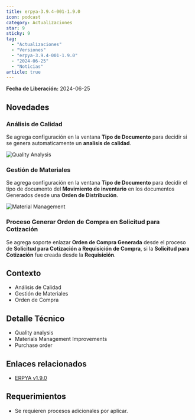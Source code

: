 ```yaml
---
title: erpya-3.9.4-001-1.9.0
icon: podcast
category: Actualizaciones
star: 9
sticky: 9
tag:
  - "Actualizaciones"
  - "Versiones"
  - "erpya-3.9.4-001-1.9.0"
  - "2024-06-25"
  - "Noticias"
article: true
---
```


**Fecha de Liberación:** 2024-06-25

## Novedades

### Análisis de Calidad

Se agrega configuración en la ventana **Tipo de Documento** para decidir si se genera automaticamente un **analisis de calidad**.

![Quality Analysis](/assets/img/downloads/updates/resources/adempiere-patch-zk-1.9.0-img1.png)

### Gestión de Materiales

Se agrega configuración en la ventana **Tipo de Documento** para decidir el tipo de documento del **Movimiento de inventario** en los documentos Generados desde una **Orden de Distribución**.

![Material Management](/assets/img/downloads/updates/resources/adempiere-patch-zk-1.9.0-img2.png)

### Proceso Generar Orden de Compra en Solicitud para Cotización

Se agrega soporte enlazar **Orden de Compra Generada** desde el proceso de **Solicitud para Cotización a Requisición de Compra**, si la **Solicitud para Cotización** fue creada desde la **Requisición**.

## Contexto

- Análisis de Calidad
- Gestión de Materiales
- Orden de Compra

## Detalle Técnico

- Quality analysis
- Materials Management Improvements
- Purchase order

## Enlaces relacionados

- [ERPYA v1.9.0](https://github.com/erpya/adempiere_patch_zk/releases/tag/1.9.0)

## Requerimientos

- Se requieren procesos adicionales por aplicar.
